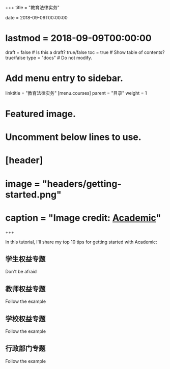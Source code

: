 +++
title = "教育法律实务"

date = 2018-09-09T00:00:00
# lastmod = 2018-09-09T00:00:00

draft = false  # Is this a draft? true/false
toc = true  # Show table of contents? true/false
type = "docs"  # Do not modify.

# Add menu entry to sidebar.
linktitle = "教育法律实务"
[menu.courses]
  parent = "目录"
  weight = 1

# Featured image.
# Uncomment below lines to use.
# [header]
# image = "headers/getting-started.png"
# caption = "Image credit: [**Academic**](https://github.com/gcushen/hugo-academic/)"
+++

In this tutorial, I'll share my top 10 tips for getting started with Academic:

##  学生权益专题

Don't be afraid

## 教师权益专题

Follow the example

## 学校权益专题

Follow the example

## 行政部门专题

Follow the example
